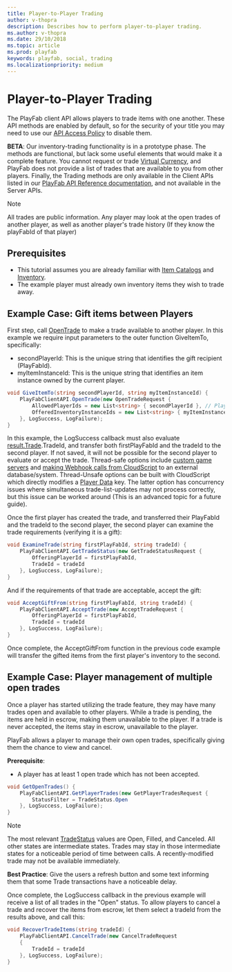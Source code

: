 ```yaml
---
title: Player-to-Player Trading
author: v-thopra
description: Describes how to perform player-to-player trading.
ms.author: v-thopra
ms.date: 29/10/2018
ms.topic: article
ms.prod: playfab
keywords: playfab, social, trading
ms.localizationpriority: medium
---
```


# Player-to-Player Trading

The PlayFab client API allows players to trade items with one another. These API methods are enabled by default, so for the security of your title you may need to use our [API Access Policy](../../config/gamemanager/api-access-policy.md) to disable them.

**BETA**: Our inventory-trading functionality is in a prototype phase. The methods are functional, but lack some useful elements that would make it a complete feature. You cannot request or trade [Virtual Currency](../../commerce/economy/currencies.md), and PlayFab does not provide a list of trades that are available to you from other players. Finally, the Trading methods are only available in the Client APIs listed in our [PlayFab API Reference documentation](../../../api-references/index.md), and not available in the Server APIs.

> [!NOTE]
> All trades are public information. Any player may look at the open trades of another player, as well as another player's trade history (If they know the playFabId of that player)

## Prerequisites

- This tutorial assumes you are already familiar with [Item Catalogs](../../commerce/items/catalogs.md) and [Inventory](../../data/playerdata/player-inventory.md).
- The example player must already own inventory items they wish to trade away.

## Example Case: Gift items between Players

First step, call [OpenTrade](xref:titleid.playfabapi.com.client.trading.opentrade) to make a trade available to another player. In this example we require input parameters to the outer function GiveItemTo, specifically:

- secondPlayerId: This is the unique string that identifies the gift recipient (PlayFabId).
- myItemInstanceId: This is the unique string that identifies an item instance owned by the current player.

```csharp
void GiveItemTo(string secondPlayerId, string myItemInstanceId) {
    PlayFabClientAPI.OpenTrade(new OpenTradeRequest {
        AllowedPlayerIds = new List<string> { secondPlayerId }, // PlayFab ID for the friend who will recieve your gift
        OfferedInventoryInstanceIds = new List<string> { myItemInstanceId } // The item instanceId fetched from GetUserInventory()
    }, LogSuccess, LogFailure);
}
```

In this example, the LogSuccess callback must also evaluate [result.Trade](https://api.playfab.com/documentation/Client/datatype/PlayFab.Client.Models/PlayFab.Client.Models.OpenTradeResponse).TradeId, and transfer both firstPlayFabId and the tradeId to the second player. If not saved, it will not be possible for the second player to evaluate or accept the trade. Thread-safe options include [custom game servers](../../multiplayer/compute/custom-game-servers.md) and [making Webhook calls from CloudScript](../../automation/cloudscript/making-webhook-calls-from-cloudscript.md) to an external database/system. Thread-Unsafe options can be built with CloudScript which directly modifies a [Player Data](../../data/playerdata/player-data-quickstart.md) key. The latter option has concurrency issues where simultaneous trade-list-updates may not process correctly, but this issue can be worked around (This is an advanced topic for a future guide).

Once the first player has created the trade, and transferred their PlayFabId and the tradeId to the second player, the second player can examine the trade requirements (verifying it is a gift):

```csharp
void ExamineTrade(string firstPlayFabId, string tradeId) {
    PlayFabClientAPI.GetTradeStatus(new GetTradeStatusRequest {
        OfferingPlayerId = firstPlayFabId,
        TradeId = tradeId
    }, LogSuccess, LogFailure);
}
```

And if the requirements of that trade are acceptable, accept the gift:

```csharp
void AcceptGiftFrom(string firstPlayFabId, string tradeId) {
    PlayFabClientAPI.AcceptTrade(new AcceptTradeRequest {
        OfferingPlayerId = firstPlayFabId,
        TradeId = tradeId
    }, LogSuccess, LogFailure);
}
```

Once complete, the AcceptGiftFrom function in the previous code example will transfer the gifted items from the first player's inventory to the second.

## Example Case: Player management of multiple open trades

Once a player has started utilizing the trade feature, they may have many trades open and available to other players. While a trade is pending, the items are held in escrow, making them unavailable to the player. If a trade is never accepted, the items stay in escrow, unavailable to the player.

PlayFab allows a player to manage their own open trades, specifically giving them the chance to view and cancel.

**Prerequisite**:

- A player has at least 1 open trade which has not been accepted.

```csharp
void GetOpenTrades() {
    PlayFabClientAPI.GetPlayerTrades(new GetPlayerTradesRequest {
        StatusFilter = TradeStatus.Open
    }, LogSuccess, LogFailure);
}
```

> [!NOTE]
> The most relevant [TradeStatus](xref:titleid.playfabapi.com.client.trading.getplayertrades#tradestatus) values are Open, Filled, and Canceled. All other states are intermediate states. Trades may stay in those intermediate states for a noticeable period of time between calls. A recently-modified trade may not be available immediately.

**Best Practice**: Give the users a refresh button and some text informing them that some Trade transactions have a noticeable delay.

Once complete, the LogSuccess callback in the previous example will receive a list of all trades in the "Open" status. To allow players to cancel a trade and recover the items from escrow, let them select a tradeId from the results above, and call this:

```csharp
void RecoverTradeItems(string tradeId) {
    PlayFabClientAPI.CancelTrade(new CancelTradeRequest
    {
        TradeId = tradeId
    }, LogSuccess, LogFailure);
}
```
